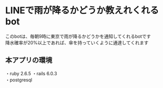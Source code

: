 # LINEで雨が降るかどうか教えれくれるbot

このbotは、毎朝9時に東京で雨が降るかどうかを通知してくれるbotです</br>
降水確率が20%以上であれば、傘を持っていくように通達してくれます

## 本アプリの環境
・ruby 2.6.5
・rails 6.0.3</br>
・postgresql

